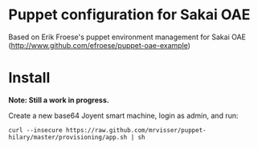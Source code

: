 # Puppet configuration for Sakai OAE

Based on Erik Froese's puppet environment management for Sakai OAE (http://www.github.com/efroese/puppet-oae-example)

# Install

**Note: Still a work in progress.**

Create a new base64 Joyent smart machine, login as admin, and run:

`curl --insecure https://raw.github.com/mrvisser/puppet-hilary/master/provisioning/app.sh | sh`
